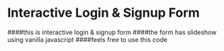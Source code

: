 # Interactive Login & Signup Form

####this is interactive login & signup form 
####the form has slideshow using vanilla javascript
####feels free to use this code
